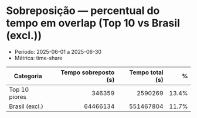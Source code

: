 # Sobreposição — percentual do tempo em overlap (Top 10 vs Brasil (excl.))

- Período: 2025-06-01 a 2025-06-30
- Métrica: time-share

| Categoria | Tempo sobreposto (s) | Tempo total (s) | % |
|-----------|------------------:|------------------:|---:|
| Top 10 piores  | 346359 | 2590269 | 13.4% |
| Brasil (excl.) | 64466134 | 551467804 | 11.7% |
